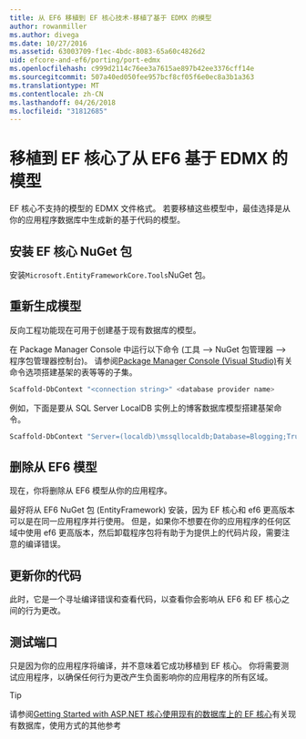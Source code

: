 ```yaml
---
title: 从 EF6 移植到 EF 核心技术-移植了基于 EDMX 的模型
author: rowanmiller
ms.author: divega
ms.date: 10/27/2016
ms.assetid: 63003709-f1ec-4bdc-8083-65a60c4826d2
uid: efcore-and-ef6/porting/port-edmx
ms.openlocfilehash: c999d2114c76ee3a7615ae897b42ee3376cff14e
ms.sourcegitcommit: 507a40ed050fee957bcf8cf05f6e0ec8a3b1a363
ms.translationtype: MT
ms.contentlocale: zh-CN
ms.lasthandoff: 04/26/2018
ms.locfileid: "31812685"
---
```

# <a name="porting-an-ef6-edmx-based-model-to-ef-core"></a>移植到 EF 核心了从 EF6 基于 EDMX 的模型

EF 核心不支持的模型的 EDMX 文件格式。 若要移植这些模型中，最佳选择是从你的应用程序数据库中生成新的基于代码的模型。

## <a name="install-ef-core-nuget-packages"></a>安装 EF 核心 NuGet 包

安装`Microsoft.EntityFrameworkCore.Tools`NuGet 包。

## <a name="regenerate-the-model"></a>重新生成模型

反向工程功能现在可用于创建基于现有数据库的模型。

在 Package Manager Console 中运行以下命令 (工具 –> NuGet 包管理器 –> 程序包管理器控制台)。 请参阅[Package Manager Console (Visual Studio)](../../core/miscellaneous/cli/powershell.md)有关命令选项搭建基架的表等等的子集。

``` powershell
Scaffold-DbContext "<connection string>" <database provider name>
```

例如，下面是要从 SQL Server LocalDB 实例上的博客数据库模型搭建基架命令。

``` powershell
Scaffold-DbContext "Server=(localdb)\mssqllocaldb;Database=Blogging;Trusted_Connection=True;" Microsoft.EntityFrameworkCore.SqlServer
```

## <a name="remove-ef6-model"></a>删除从 EF6 模型

现在，你将删除从 EF6 模型从你的应用程序。

最好将从 EF6 NuGet 包 (EntityFramework) 安装，因为 EF 核心和 ef6 更高版本可以是在同一应用程序并行使用。 但是，如果你不想要在你的应用程序的任何区域中使用 ef6 更高版本，然后卸载程序包将有助于为提供上的代码片段，需要注意的编译错误。

## <a name="update-your-code"></a>更新你的代码

此时，它是一个寻址编译错误和查看代码，以查看你会影响从 EF6 和 EF 核心之间的行为更改。

## <a name="test-the-port"></a>测试端口

只是因为你的应用程序将编译，并不意味着它成功移植到 EF 核心。 你将需要测试应用程序，以确保任何行为更改产生负面影响你的应用程序的所有区域。

> [!TIP]
> 请参阅[Getting Started with ASP.NET 核心使用现有的数据库上的 EF 核心](xref:core/get-started/aspnetcore/existing-db)有关现有数据库，使用方式的其他参考 
